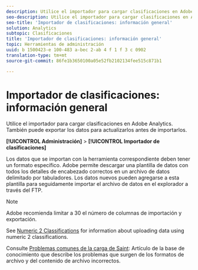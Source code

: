 ```yaml
---
description: Utilice el importador para cargar clasificaciones en Adobe Analytics. También puede exportar los datos para actualizarlos antes de importarlos.
seo-description: Utilice el importador para cargar clasificaciones en Adobe Analytics. También puede exportar los datos para actualizarlos antes de importarlos.
seo-title: 'Importador de clasificaciones: información general'
solution: Analytics
subtopic: Clasificaciones
title: 'Importador de clasificaciones: información general'
topic: Herramientas de administración
uuid: b 1500423-e 100-483 a-bec 2-ab 4 f 1 f 3 c 0902
translation-type: tm+mt
source-git-commit: 86fe1b3650100a05e52fb2102134fee515c871b1

---
```



# Importador de clasificaciones: información general

Utilice el importador para cargar clasificaciones en Adobe Analytics. También puede exportar los datos para actualizarlos antes de importarlos.

**[!UICONTROL Administración]** &gt; **[!UICONTROL Importador de clasificaciones]**

Los datos que se importan con la herramienta correspondiente deben tener un formato específico. Adobe permite descargar una plantilla de datos con todos los detalles de encabezado correctos en un archivo de datos delimitado por tabuladores. Los datos nuevos pueden agregarse a esta plantilla para seguidamente importar el archivo de datos en el explorador a través del FTP.

>[!NOTE]
>
>Adobe recomienda limitar a 30 el número de columnas de importación y exportación.

See [Numeric 2 Classifications](../../../components/c-classifications2/c-numeric-2/c-numeric-2-classifications.md#concept_71024B7B91DF4E909076062AB1380D8B) for information about uploading data using numeric 2 classifications.

Consulte [Problemas comunes de la carga de Saint](https://helpx.adobe.com/analytics/kb/common-saint-upload-issues.html): Artículo de la base de conocimiento que describe los problemas que surgen de los formatos de archivo y del contenido de archivo incorrectos.
